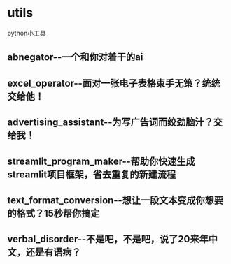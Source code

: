 # utils
python小工具
## abnegator--一个和你对着干的ai
## excel_operator--面对一张电子表格束手无策？统统交给他！
## advertising_assistant--为写广告词而绞劲脑汁？交给我！
## streamlit_program_maker--帮助你快速生成streamlit项目框架，省去重复的新建流程
## text_format_conversion--想让一段文本变成你想要的格式？15秒帮你搞定
## verbal_disorder--不是吧，不是吧，说了20来年中文，还是有语病？